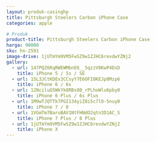 ```yaml
---
layout: produk-casinghp
title: Pittsburgh Steelers Carbon iPhone Case
categories: apple

# Produk
product-title: Pittsburgh Steelers Carbon iPhone Case
harga: 90000
sku: hn-2591
image-drive: 1jUTmYm9VM5FwSZ9w1ZJHC6revdwYZNj2
gallery:
  - url: 147PQZ6RqRWEWMbnE6__5qzzV8KwP4DsD
    title: iPhone 5 / 5s / SE
  - url: 1SL3JCtKDEx3CCsyY7E6OFI0KEJp8Mzp6
    title: iPhone 6 / 6s
  - url: 12NciluG5WkYk8RBs80_rPLhoWlu6pby0
    title: iPhone 6 Plus / 6s Plus
  - url: 1M9wTJQTTk7PGI134yiZ8i5c7lO-5nuy0
    title: iPhone 7 / 8
  - url: 1VGmTm7BaruBAV1NtFHNdO2qtn3D1AC_S
    title: iPhone 7 Plus / 8 Plus
  - url: 1jUTmYm9VM5FwSZ9w1ZJHC6revdwYZNj2
    title: iPhone X
---
```


